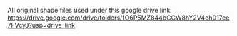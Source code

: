 All original shape files used under this google drive link: https://drive.google.com/drive/folders/1O6P5MZ844bCCW8hY2V4oh017ee7FVcyJ?usp=drive_link
